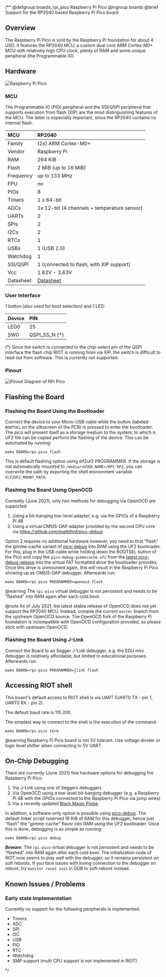 /**
@defgroup    boards_rpi_pico Raspberry Pi Pico
@ingroup     boards
@brief       Support for the RP2040 based Raspberry Pi Pico board

## Overview

The Raspberry Pi Pico is sold by the Raspberry Pi foundation for about 4 USD. It features the
RP2040 MCU, a custom dual core ARM Cortex-M0+ MCU with relatively high CPU clock, plenty of RAM and
some unique peripheral (the Programmable IO).

## Hardware

![Raspberry Pi Pico](https://www.raspberrypi.org/homepage-9df4b/static/rp2040@2x-d1b9dae9345ad2bd15a23c6a567edb5c.jpg)

### MCU

The Programmable IO (PIO) peripheral and the SSI/QSPI peripheral that supports execution from
flash (XIP) are the most distinguishing features of the MCU. The latter is especially important,
since the RP2040 contains no internal flash.

| MCU        | RP2040                                                       |
|:-----------|:------------------------------------------------------------ |
| Family     | (2x) ARM Cortex-M0+                                          |
| Vendor     | Raspberry Pi                                                 |
| RAM        | 264 KiB                                                      |
| Flash      | 2 MiB (up to 16 MiB)                                         |
| Frequency  | up to 133 MHz                                                |
| FPU        | no                                                           |
| PIOs       | 8                                                            |
| Timers     | 1 x 64-bit                                                   |
| ADCs       | 1x 12-bit (4 channels + temperature sensor)                  |
| UARTs      | 2                                                            |
| SPIs       | 2                                                            |
| I2Cs       | 2                                                            |
| RTCs       | 1                                                            |
| USBs       | 1 (USB 2.0)                                                  |
| Watchdog   | 1                                                            |
| SSI/QSPI   | 1 (connected to flash, with XIP support)                     |
| Vcc        | 1.62V - 3.63V                                                |
| Datasheet  | [Datasheet](https://datasheets.raspberrypi.com/pico/pico-datasheet.pdf) |

### User Interface

1 button (also used for boot selection) and 1 LED:

| Device | PIN              |
|:------ |:---------------- |
| LED0   | 25               |
| SW0    | QSPI_SS_N (*)    |

(*) Since the switch is connected to the chip-select pin of the QSPI interface the flash chip RIOT
is running from via XIP, the switch is difficult to read out from software. This is currently not
supported.

### Pinout

![Pinout Diagram of RPi Pico](https://projects-static.raspberrypi.org/projects/getting-started-with-the-pico/f009ad94826c2f0cd7573a295897e76955301096/en/images/Pico-R3-Pinout.png)

## Flashing the Board

### Flashing the Board Using the Bootloader

Connect the device to your Micro-USB cable while the button (labeled `BOOTSEL`
on the silkscreen of the PCB) is pressed to enter the bootloader. The pico
will present itself as a storage medium to the system, to which a UF2 file
can be copied perform the flashing of the device. This can be automated by
running:

```
make BOARD=rpi-pico flash
```

This is default flashing option using elf2uf2 PROGRAMMER. If the storage is
not automatically mounted to `/media/<USER_NAME>/RPI-RP2`, you can overwrite
the path by exporting the shell environment variable `ELF2UF2_MOUNT_PATH`.

### Flashing the Board Using OpenOCD

Currently (June 2021), only two methods for debugging via OpenOCD are supported:

1. Using a bit-banging low-level adapter, e.g. via the GPIOs of a Raspberry Pi 4B
2. Using a virtual CMSIS-DAP adapter provided by the second CPU core via
   https://github.com/majbthrd/pico-debug

Option 2 requires no additional hardware however, you need to
first "flash" the gimme-cache variant of [pico-debug](https://github.com/majbthrd/pico-debug)
into RAM using the UF2 bootloader. For this, plug in the USB cable while holding down the BOOTSEL
button of the Pico and copy the `pico-debug-gimmecache.uf2` from the
[latest pico-debug release](https://github.com/majbthrd/pico-debug/releases) into the virtual FAT
formatted drive the bootloader provides. Once this drive is unmounted again, this will result in
the Raspberry Pi Pico showing up as CMSIS-DAP debugger. Afterwards run:

```
make BOARD=rpi-pico PROGRAMMER=openocd flash
```

@warning    The `rpi-pico` virtual debugger is not persistent and needs to be "flashed" into RAM
            again after each cold boot.

@note       As of July 2021, the latest stable release of OpenOCD does not yet support the RP2040
            MCU. Instead, compile the current `master` branch from the upstream OpenOCD source.
            The OpenOCD fork of the Raspberry Pi foundation is incompatible with OpenOCD
            configuration provided, so please stick with upstream OpenOCD.

### Flashing the Board Using J-Link

Connect the Board to an Segger J-Link debugger, e.g. the EDU mini debugger is relatively affordable,
but limited to educational purposes. Afterwards run:

```
make BOARD=rpi-pico PROGRAMMER=jlink flash
```

## Accessing RIOT shell

This board's default access to RIOT shell is via UART (UART0 TX - pin 1, UART0 RX - pin 2).

The default baud rate is 115 200.

The simplest way to connect to the shell is the execution of the command:

```
make BOARD=rpi-pico term
```

@warning Raspberry Pi Pico board is not 5V tolerant. Use voltage divider or logic level shifter when connecting to 5V UART.

## On-Chip Debugging

There are currently (June 2021) few hardware options for debugging the Raspberry Pi Pico:

1. Via J-Link using one of Seggers debuggers
2. Via OpenOCD using a low-level bit-banging debugger (e.g. a Raspberry Pi 4B with the GPIOs
   connected to the Raspberry Pi Pico via jump wires)
3. Via a recently updated [Black Magic Probe](https://github.com/blacksphere/blackmagic)

In addition, a software-only option is possible using
[pico-debug](https://github.com/majbthrd/pico-debug). The default linker script reserved 16 KiB of
RAM for this debugger, hence just "flash" the "gimme-cache" flavor into RAM using the UF2
bootloader. Once this is done, debugging is as simple as running:

```
make BOARD=rpi-pico debug
```

***Beware:*** The `rpi-pico` virtual debugger is not persistent and needs to be "flashed" into RAM
again after each cold boot. The initialization code of RIOT now seems to play well with the
debugger, so it remains persistent on soft reboots. If you face issues with losing connection to
the debugger on reboot, try `monitor reset init` in GDB to soft-reboot instead.

## Known Issues / Problems

### Early state Implementation

Currently no support for the following peripherals is implemented:

- Timers
- ADC
- SPI
- I2C
- USB
- PIO
- RTC
- Watchdog
- SMP support (multi CPU support is not implemented in RIOT)

 */
